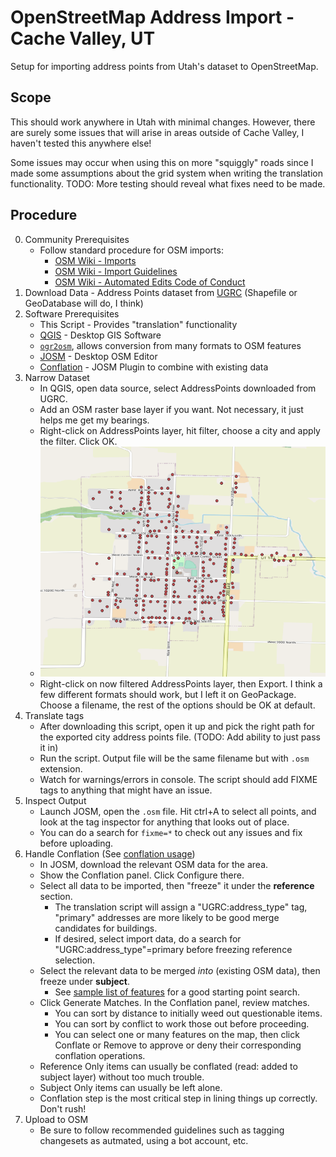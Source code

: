 # OpenStreetMap Address Import - Cache Valley, UT

Setup for importing address points from Utah's dataset to OpenStreetMap. 

## Scope

This should work anywhere in Utah with minimal changes. However, there are surely some issues that will arise in areas outside of Cache Valley, I haven't tested this anywhere else!

Some issues may occur when using this on more "squiggly" roads since I made some assumptions about the grid system when writing the translation functionality. TODO: More testing should reveal what fixes need to be made.

## Procedure

0. Community Prerequisites
    - Follow standard procedure for OSM imports:
      - [OSM Wiki - Imports](https://wiki.openstreetmap.org/wiki/Import)
      - [OSM Wiki - Import Guidelines](https://wiki.openstreetmap.org/wiki/Import/Guidelines)
      - [OSM Wiki - Automated Edits Code of Conduct](https://wiki.openstreetmap.org/wiki/Automated_Edits_code_of_conduct)
1. Download Data - Address Points dataset from [UGRC](https://gis.utah.gov/data/location/address-data/) (Shapefile or GeoDatabase will do, I think)
2. Software Prerequisites
    - This Script - Provides "translation" functionality
    - [QGIS](https://www.qgis.org/en/site/) - Desktop GIS Software
    - [`ogr2osm`](https://pypi.org/project/ogr2osm/), allows conversion from many formats to OSM features
    - [JOSM](https://josm.openstreetmap.de/) - Desktop OSM Editor
    - [Conflation](https://wiki.openstreetmap.org/wiki/JOSM/Plugins/Conflation) - JOSM Plugin to combine with existing data
3. Narrow Dataset
    - In QGIS, open data source, select AddressPoints downloaded from UGRC.
    - Add an OSM raster base layer if you want. Not necessary, it just helps me get my bearings.
    - Right-click on AddressPoints layer, hit filter, choose a city and apply the filter. Click OK.
    - ![Clarkston Map with Address Points](imgs/clarkston_addresses.png)
    - Right-click on now filtered AddressPoints layer, then Export. I think a few different formats should work, but I left it on GeoPackage. Choose a filename, the rest of the options should be OK at default.
4. Translate tags
    - After downloading this script, open it up and pick the right path for the exported city address points file. (TODO: Add ability to just pass it in)
    - Run the script. Output file will be the same filename but with `.osm` extension.
    - Watch for warnings/errors in console. The script should add FIXME tags to anything that might have an issue.
5. Inspect Output
    - Launch JOSM, open the `.osm` file. Hit ctrl+A to select all points, and look at the tag inspector for anything that looks out of place.
    - You can do a search for `fixme=*` to check out any issues and fix before uploading.
6. Handle Conflation (See [conflation usage](https://wiki.openstreetmap.org/wiki/JOSM/Plugins/Conflation#Usage))
    - In JOSM, download the relevant OSM data for the area.
    - Show the Conflation panel. Click Configure there. 
    - Select all data to be imported, then "freeze" it under the **reference** section.
        - The translation script will assign a "UGRC:address_type" tag, "primary" addresses are more likely to be good merge candidates for buildings.
        - If desired, select import data, do a search for "UGRC:address_type"=primary before freezing reference selection.
    - Select the relevant data to be merged *into* (existing OSM data), then freeze under **subject**.
        - See [sample list of features](josm_features.txt) for a good starting point search.
    - Click Generate Matches. In the Conflation panel, review matches.
        - You can sort by distance to initially weed out questionable items.
        - You can sort by conflict to work those out before proceeding.
        - You can select one or many features on the map, then click Conflate or Remove to approve or deny their corresponding conflation operations.
    - Reference Only items can usually be conflated (read: added to subject layer) without too much trouble.
    - Subject Only items can usually be left alone.
    - Conflation step is the most critical step in lining things up correctly. Don't rush!
7. Upload to OSM
    - Be sure to follow recommended guidelines such as tagging changesets as autmated, using a bot account, etc.
